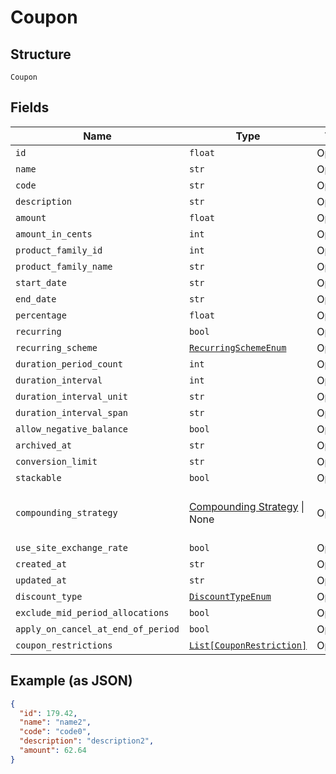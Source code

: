 
# Coupon

## Structure

`Coupon`

## Fields

| Name | Type | Tags | Description |
|  --- | --- | --- | --- |
| `id` | `float` | Optional | - |
| `name` | `str` | Optional | - |
| `code` | `str` | Optional | - |
| `description` | `str` | Optional | - |
| `amount` | `float` | Optional | - |
| `amount_in_cents` | `int` | Optional | - |
| `product_family_id` | `int` | Optional | - |
| `product_family_name` | `str` | Optional | - |
| `start_date` | `str` | Optional | - |
| `end_date` | `str` | Optional | - |
| `percentage` | `float` | Optional | - |
| `recurring` | `bool` | Optional | - |
| `recurring_scheme` | [`RecurringSchemeEnum`](../../doc/models/recurring-scheme-enum.md) | Optional | - |
| `duration_period_count` | `int` | Optional | - |
| `duration_interval` | `int` | Optional | - |
| `duration_interval_unit` | `str` | Optional | - |
| `duration_interval_span` | `str` | Optional | - |
| `allow_negative_balance` | `bool` | Optional | - |
| `archived_at` | `str` | Optional | - |
| `conversion_limit` | `str` | Optional | - |
| `stackable` | `bool` | Optional | - |
| `compounding_strategy` | [Compounding Strategy](../../doc/models/compounding-strategy-enum.md) \| None | Optional | This is a container for any-of cases. |
| `use_site_exchange_rate` | `bool` | Optional | - |
| `created_at` | `str` | Optional | - |
| `updated_at` | `str` | Optional | - |
| `discount_type` | [`DiscountTypeEnum`](../../doc/models/discount-type-enum.md) | Optional | - |
| `exclude_mid_period_allocations` | `bool` | Optional | - |
| `apply_on_cancel_at_end_of_period` | `bool` | Optional | - |
| `coupon_restrictions` | [`List[CouponRestriction]`](../../doc/models/coupon-restriction.md) | Optional | - |

## Example (as JSON)

```json
{
  "id": 179.42,
  "name": "name2",
  "code": "code0",
  "description": "description2",
  "amount": 62.64
}
```


